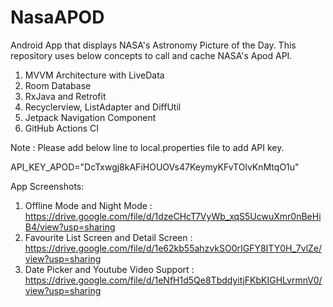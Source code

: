 # NasaAPOD
Android App that displays NASA's Astronomy Picture of the Day.
This repository uses below concepts to call and cache NASA's Apod API.

1. MVVM Architecture with LiveData
2. Room Database
3. RxJava and Retrofit
4. Recyclerview, ListAdapter and DiffUtil
5. Jetpack Navigation Component
6. GitHub Actions CI


Note : Please add below line to local.properties file to add API key. 

API_KEY_APOD="DcTxwgj8kAFiHOUOVs47KeymyKFvTOlvKnMtqO1u"


App Screenshots:

1. Offline Mode and Night Mode : https://drive.google.com/file/d/1dzeCHcT7VyWb_xqS5UcwuXmr0nBeHiB4/view?usp=sharing
2. Favourite List Screen and Detail Screen : https://drive.google.com/file/d/1e62kb55ahzvkSO0rIGFY8ITY0H_7vlZe/view?usp=sharing
3. Date Picker and Youtube Video Support : https://drive.google.com/file/d/1eNfH1d5Qe8TbddyitjFKbKIGHLvrmnV0/view?usp=sharing